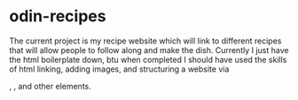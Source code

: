 # odin-recipes
The current project is my recipe website which will link to different recipes that will allow people to follow along and make the dish. Currently I just have the html boilerplate down, btu when completed I should have used the skills of html linking, adding images, and structuring a website via <p>, <h1-6>, and other elements.